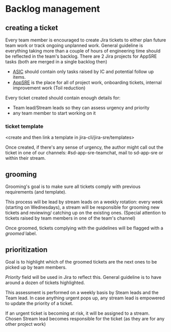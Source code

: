 # Backlog management

## creating a ticket
Every team member is encouraged to create Jira tickets to either plan future team work or track ongoing unplanned work.
General guideline is everything taking more than a couple of hours of engineering time should be reflected in the team's backlog.
There are 2 Jira projects for AppSRE tasks (both are merged in a single backlog then)
  * [ASIC](https://issues.redhat.com/projects/ASIC/summary) should contain only tasks raised by IC and potential follow up items.
  * [AppSRE](https://issues.redhat.com/projects/APPSRE/summary) is the place for all of project work, onboarding tickets, internal improvement work (Toil reduction)

Every ticket created should contain enough details for:
  * Team lead/Stream leads so they can assess urgency and priority
  * any team member to start working on it
### ticket template
<create and then link a template in jira-cli/jira-sre/templates>

Once created, if there's any sense of urgency, the author might call out the ticket in one of our channels: #sd-app-sre-teamchat, mail to sd-app-sre or within their stream.

## grooming
Grooming's goal is to make sure all tickets comply with previous requirements (and template).

This process will be lead by stream leads on a weekly rotation: every week (starting on Wednesdays), a stream will be responsible for grooming new tickets and reviewing/ catching up on the existing ones. (Special attention to tickets raised by team members in one of the team's channel)

Once groomed, tickets complying with the guidelines will be flagged with a *groomed* label.

## prioritization
Goal is to highlight which of the groomed tickets are the next ones to be picked up by team members.

*Priority* field will be used in Jira to reflect this. General guideline is to have around a dozen of tickets highlighted.

This assessment is performed on a weekly basis by Steam leads and the Team lead. In case anything urgent pops up, any stream lead is empowered to update the priority of a ticket.

If an urgent ticket is becoming at risk, it will be assigned to a stream. Chosen Stream lead becomes responsible for the ticket (as they are for any other project work)
